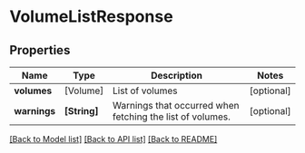 # VolumeListResponse

## Properties
Name | Type | Description | Notes
------------ | ------------- | ------------- | -------------
**volumes** | [Volume] | List of volumes | [optional] 
**warnings** | **[String]** | Warnings that occurred when fetching the list of volumes.  | [optional] 

[[Back to Model list]](../README.md#documentation-for-models) [[Back to API list]](../README.md#documentation-for-api-endpoints) [[Back to README]](../README.md)


